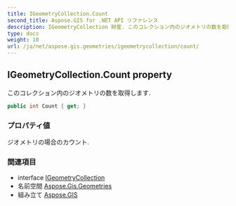 ```yaml
---
title: IGeometryCollection.Count
second_title: Aspose.GIS for .NET API リファレンス
description: IGeometryCollection 財産. このコレクション内のジオメトリの数を取得します.
type: docs
weight: 10
url: /ja/net/aspose.gis.geometries/igeometrycollection/count/
---
```

## IGeometryCollection.Count property

このコレクション内のジオメトリの数を取得します.

```csharp
public int Count { get; }
```

### プロパティ値

ジオメトリの場合のカウント.

### 関連項目

* interface [IGeometryCollection](../)
* 名前空間 [Aspose.Gis.Geometries](../../igeometrycollection/)
* 組み立て [Aspose.GIS](../../../)



